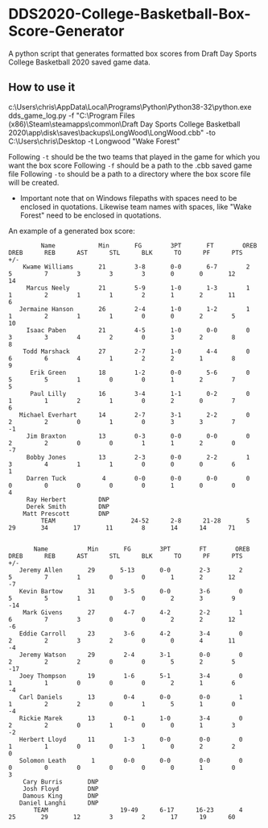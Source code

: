 # DDS2020-College-Basketball-Box-Score-Generator
A python script that generates formatted box scores from Draft Day Sports College Basketball 2020 saved game data.

## How to use it
c:\Users\chris\AppData\Local\Programs\Python\Python38-32\python.exe dds_game_log.py -f "C:\Program Files (x86)\Steam\steamapps\common\Draft Day Sports College Basketball 2020\app\disk\saves\backups\LongWood\LongWood.cbb" -to C:\Users\chris\Desktop -t Longwood "Wake Forest"

Following `-t` should be the two teams that played in the game for which you want the box score
Following `-f` should be a path to the .cbb saved game file
Following `-to` should be a path to a directory where the box score file will be created.

* Important note that on Windows filepaths with spaces need to be enclosed in quotations. Likewise team names with spaces, like "Wake Forest" need to be enclosed in quotations.

An example of a generated box score: 
```
         Name            Min       FG        3PT       FT        OREB      DREB      REB      AST      STL      BLK      TO      PF      PTS      +/-   
    Kwame Williams       21        3-8       0-0       6-7        2         5         7        3        3        3       0       0       12       14    
     Marcus Neely        21        5-9       1-0       1-3        1         1         2        1        1        2       1       2       11        6    
   Jermaine Hanson       26        2-4       1-0       1-2        1         1         2        1        1        0       0       2        5       10    
     Isaac Paben         21        4-5       1-0       0-0        0         3         3        4        2        0       3       2        8        8    
    Todd Marshack        27        2-7       1-0       4-4        0         6         6        4        1        2       2       1        8        9    
      Erik Green         18        1-2       0-0       5-6        0         5         5        1        0        0       1       2        7        5    
      Paul Lilly         16        3-4       1-1       0-2        0         1         1        2        1        0       2       0        7        6    
   Michael Everhart      14        2-7       3-1       2-2        0         2         2        0        1        0       3       3        7       -1    
     Jim Braxton         13        0-3       0-0       0-0        0         2         2        0        0        1       1       2        0       -7    
     Bobby Jones         13        2-3       0-0       2-2        1         3         4        1        1        0       0       0        6        1    
     Darren Tuck          4        0-0       0-0       0-0        0         0         0        0        0        0       1       0        0        4    
     Ray Herbert         DNP   
     Derek Smith         DNP   
    Matt Prescott        DNP   
         TEAM                     24-52      2-8      21-28       5         29       34       17       11        8       14      14      71             


       Name           Min       FG        3PT        FT        OREB      DREB      REB      AST      STL      BLK      TO      PF      PTS      +/-   
   Jeremy Allen       29       5-13       0-0        2-3        2         5         7        1        0        0       1       2       12       -7    
   Kevin Bartow       31        3-5       0-0        3-6        0         5         5        1        0        0       2       3        9       -14   
    Mark Givens       27        4-7       4-2        2-2        1         6         7        3        0        0       2       2       12       -6    
   Eddie Carroll      23        3-6       4-2        3-4        0         2         2        3        2        0       0       4       11       -4    
   Jeremy Watson      29        2-4       3-1        0-0        0         2         2        2        0        0       5       2        5       -17   
   Joey Thompson      19        1-6       5-1        3-4        0         1         1        0        0        0       2       1        6       -4    
   Carl Daniels       13        0-4       0-0        0-0        1         1         2        2        0        1       5       1        0       -4    
   Rickie Marek       13        0-1       1-0        3-4        0         2         2        0        1        0       0       1        3       -2    
   Herbert Lloyd      11        1-3       0-0        0-0        0         1         1        0        0        1       0       2        2        0    
   Solomon Leath       1        0-0       0-0        0-0        0         0         0        0        0        0       0       1        0        3    
    Cary Burris       DNP   
    Josh Floyd        DNP   
    Damous King       DNP   
   Daniel Langhi      DNP   
       TEAM                    19-49      6-17      16-23       4         25       29       12        3        2       17      19      60             
```
